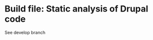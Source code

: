 Build file: Static analysis of Drupal code
==========================================

See develop branch
